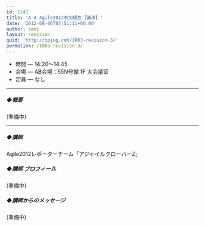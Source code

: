 ```yaml
---
id: 1141
title: 'A-4 Agile2012参加報告【講演】'
date: '2012-08-06T07:51:11+00:00'
author: semi
layout: revision
guid: 'http://xpjug.com/1083-revision-3/'
permalink: /1083-revision-3/
---
```


- 時間 — 14:20〜14:45
- 会場 — AB会場：55N号館 1F 大会議室
- 定員 — なし

---

##### ◆概要

(準備中)

---

##### ◆講師

Agile2012レポーターチーム「アジャイルクローバーZ」

##### ◆講師 プロフィール

(準備中)

##### ◆講師からのメッセージ

(準備中)